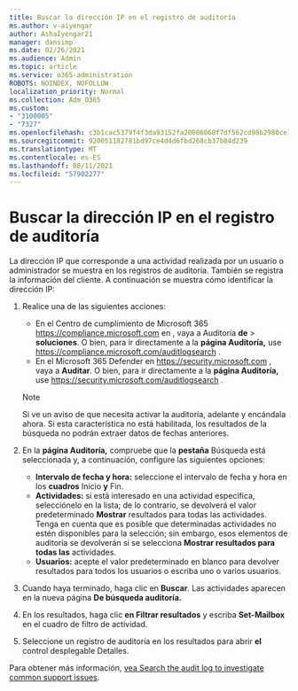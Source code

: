 ```yaml
---
title: Buscar la dirección IP en el registro de auditoría
ms.author: v-aiyengar
author: AshaIyengar21
manager: dansimp
ms.date: 02/26/2021
ms.audience: Admin
ms.topic: article
ms.service: o365-administration
ROBOTS: NOINDEX, NOFOLLOW
localization_priority: Normal
ms.collection: Adm_O365
ms.custom:
- "3100005"
- "7327"
ms.openlocfilehash: c3b1cac5379f4f3da93152fa20086068f7df562cd98b2980ce1b4280e0aa6d5f
ms.sourcegitcommit: 920051182781bd97ce4d4d6fbd268cb37b84d239
ms.translationtype: MT
ms.contentlocale: es-ES
ms.lasthandoff: 08/11/2021
ms.locfileid: "57902277"
---
```

# <a name="find-the-ip-address-in-audit-log"></a>Buscar la dirección IP en el registro de auditoría

La dirección IP que corresponde a una actividad realizada por un usuario o administrador se muestra en los registros de auditoría. También se registra la información del cliente. A continuación se muestra cómo identificar la dirección IP:

1. Realice una de las siguientes acciones:
   - En el Centro de cumplimiento de Microsoft 365 <https://compliance.microsoft.com> en , vaya a Auditoría **de** \> **soluciones**. O bien, para ir directamente a la **página Auditoría,** use <https://compliance.microsoft.com/auditlogsearch> .
   - En el Microsoft 365 Defender en <https://security.microsoft.com> , vaya a **Auditar**. O bien, para ir directamente a la **página Auditoría,** use <https://security.microsoft.com/auditlogsearch> .

    > [!NOTE]
    > Si ve un aviso de que necesita activar la auditoría, adelante y encándala ahora. Si esta característica no está habilitada, los resultados de la búsqueda no podrán extraer datos de fechas anteriores.

2. En la **página Auditoría,** compruebe que la **pestaña** Búsqueda está seleccionada y, a continuación, configure las siguientes opciones:
   - **Intervalo de fecha y hora:** seleccione el intervalo de fecha y hora en los **cuadros** Inicio **y** Fin.
   - **Actividades:** si está interesado en una actividad específica, selecciónelo en la lista; de lo contrario, se devolverá el valor predeterminado **Mostrar** resultados para todas las actividades. Tenga en cuenta que es posible que determinadas actividades no estén disponibles para la selección; sin embargo, esos elementos de auditoría se devolverán si se selecciona **Mostrar resultados para todas las** actividades.
   - **Usuarios:** acepte el valor predeterminado en blanco para devolver resultados para todos los usuarios o escriba uno o varios usuarios.

3. Cuando haya terminado, haga clic en **Buscar**. Las actividades aparecen en la nueva página **De búsqueda auditoría.**

4. En los resultados, haga clic **en Filtrar resultados** y escriba **Set-Mailbox** en el cuadro de filtro de actividad.

5. Seleccione un registro de auditoría en los resultados para abrir **el** control desplegable Detalles.

Para obtener más información, [vea Search the audit log to investigate common support issues](https://docs.microsoft.com/microsoft-365/compliance/auditing-troubleshooting-scenarios).
